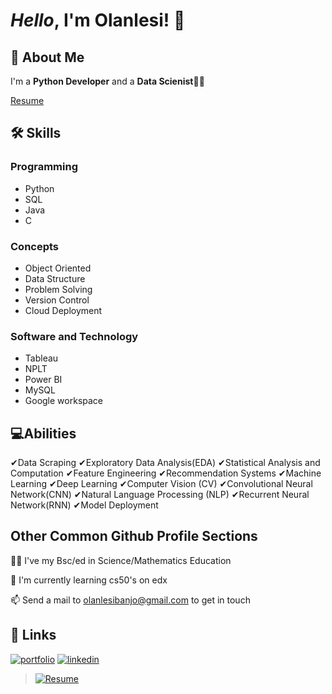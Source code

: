 
# *Hello*, I'm **Olanlesi!** 👋


## 🚀 About Me
I'm a **Python Developer** and a **Data Scienist**👩‍💻

[Resume](https://docs.google.com/document/d/1WaqBhDTkoWQ33t8VXrz8FQNDD6Lai7Tj2Ktlnes4tbo/edit?usp=sharing)


## 🛠 Skills

### Programming
* Python
* SQL
* Java
* C

### Concepts
* Object Oriented
* Data Structure
* Problem Solving
* Version Control
* Cloud Deployment

### Software and Technology
* Tableau
* NPLT
* Power BI
* MySQL
* Google workspace

## 💻Abilities
✔Data Scraping
✔Exploratory Data Analysis(EDA)
✔Statistical Analysis and Computation
✔Feature Engineering
✔Recommendation Systems
✔Machine Learning
✔Deep Learning
✔Computer Vision (CV)
✔Convolutional Neural Network(CNN)
✔Natural Language Processing (NLP)
✔Recurrent Neural Network(RNN)
✔Model Deployment


## Other Common Github Profile Sections
👩‍🎓 I've my Bsc/ed in Science/Mathematics Education

🧠 I'm currently learning cs50's on edx

📫 Send a mail to olanlesibanjo@gmail.com to get in touch





## 🔗 Links
[![portfolio](https://img.shields.io/badge/my_portfolio-000?style=for-the-badge&logo=ko-fi&logoColor=white)](https://github.com/olanlesi/olanlesi)
[![linkedin](https://img.shields.io/badge/linkedin-0A66C2?style=for-the-badge&logo=linkedin&logoColor=white)](https://www.linkedin.com/in/olanlesi-banjo-659683186/)
>[![Resume](https://img.shields.io/static/v1?label=RESUME&color=yellow)](https://docs.google.com/document/d/1WaqBhDTkoWQ33t8VXrz8FQNDD6Lai7Tj2Ktlnes4tbo/edit?usp=sharing)

